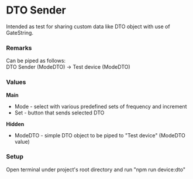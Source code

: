 # DTO Sender
Intended as test for sharing custom data like DTO object with use of GateString.

### Remarks
Can be piped as follows: \
DTO Sender (ModeDTO) -> Test device (ModeDTO)

### Values
**Main**
- Mode - select with various predefined sets of frequency and increment
- Set - button that sends selected DTO

**Hidden**
- ModeDTO - simple DTO object to be piped to "Test device" (ModeDTO value)

### Setup
Open terminal under project's root directory and run "npm run device:dto"